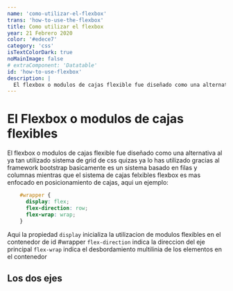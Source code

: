 ```yaml
---
name: 'como-utilizar-el-flexbox'
trans: 'how-to-use-the-flexbox'
title: Como utilizar el flexbox
year: 21 Febrero 2020
color: '#edece7'
category: 'css'
isTextColorDark: true
noMainImage: false
# extraComponent: 'Datatable'
id: 'how-to-use-flexbox'
description: |
  El flexbox o modulos de cajas flexible fue diseñado como una alternativa al ya tan utilizado sistema de grid de css quizas ya lo has utilizado gracias al framework bootstrap basicamente es un sistema basado en filas y columnas mientras que el sistema de cajas.
---
```


# El Flexbox o modulos de cajas flexibles

El flexbox o modulos de cajas flexible fue diseñado como una alternativa al ya tan utilizado sistema de grid de css quizas ya lo has utilizado gracias al framework bootstrap basicamente es un sistema basado en filas y columnas mientras que el sistema de cajas felxibles flexbox es mas enfocado en posicionamiento de cajas, aqui un ejemplo:

```css
    #wrapper {
	  display: flex; 
	  flex-direction: row;
	  flex-wrap: wrap;
	}
```

Aqui la propiedad `display` inicializa la utilizacion de modulos flexibles en el contenedor de id #wrapper `flex-direction` indica la direccion del eje principal `flex-wrap` indica el desbordamiento multilinia de los elementos en el contenedor

## Los dos ejes
<image-responsive imageURL="blog/how-to-use-flexbox/flexbox-ejes.png" width="100%" alt="Foto de los ejes donde se representa el eje principal y el eje secundario del sistema de flexbox"/>